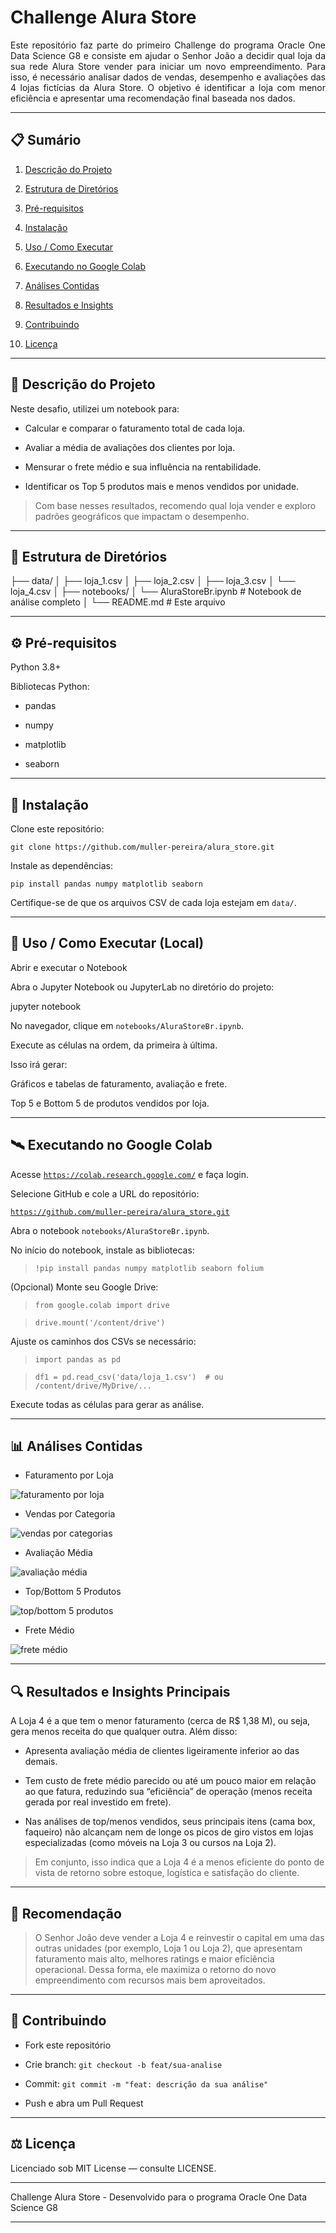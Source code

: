 # Challenge Alura Store 

<div style="text-align: justify">Este repositório faz parte do primeiro Challenge do programa Oracle One Data Science G8 e consiste em ajudar o Senhor João a decidir qual loja da sua rede Alura Store vender para iniciar um novo empreendimento. Para isso, é necessário analisar dados de vendas, desempenho e avaliações das 4 lojas fictícias da Alura Store. O objetivo é identificar a loja com menor eficiência e apresentar uma recomendação final baseada nos dados.</div>

---

## 📋 Sumário

1. [Descrição do Projeto](#descricao-do-projeto)

2. [Estrutura de Diretórios](#estrutura-de-diretorios)

3. [Pré-requisitos](#pre-requisitos)

4. [Instalação](#instalacao)

5. [Uso / Como Executar](#uso-como-executar)

6. [Executando no Google Colab](#executando-no-google-colab)

7. [Análises Contidas](#analises-contidas)

8. [Resultados e Insights](#resultados-e-insights)

9. [Contribuindo](#contribuindo)

10. [Licença](#licenca)

---

## 📝 Descrição do Projeto

Neste desafio, utilizei um notebook para:

- Calcular e comparar o faturamento total de cada loja.

- Avaliar a média de avaliações dos clientes por loja.

- Mensurar o frete médio e sua influência na rentabilidade.

- Identificar os Top 5 produtos mais e menos vendidos por unidade.

> Com base nesses resultados, recomendo qual loja vender e exploro padrões geográficos que impactam o desempenho.

---
## 📂 Estrutura de Diretórios

├── data/
│   ├── loja_1.csv
│   ├── loja_2.csv
│   ├── loja_3.csv
│   └── loja_4.csv
│
├── notebooks/
│   └── AluraStoreBr.ipynb       # Notebook de análise completo
│
└── README.md                   # Este arquivo

---

## ⚙️ Pré-requisitos

Python 3.8+

Bibliotecas Python:

- pandas

- numpy

- matplotlib

- seaborn
---

## 🚀 Instalação

Clone este repositório:

`git clone https://github.com/muller-pereira/alura_store.git`

Instale as dependências:

`pip install pandas numpy matplotlib seaborn`

Certifique-se de que os arquivos CSV de cada loja estejam em `data/`.

---

## 🎯 Uso / Como Executar (Local)

Abrir e executar o Notebook

Abra o Jupyter Notebook ou JupyterLab no diretório do projeto:

jupyter notebook

No navegador, clique em `notebooks/AluraStoreBr.ipynb`.

Execute as células na ordem, da primeira à última.

Isso irá gerar:

Gráficos e tabelas de faturamento, avaliação e frete.

Top 5 e Bottom 5 de produtos vendidos por loja.

---

## 🛰️ Executando no Google Colab

Acesse [`https://colab.research.google.com/`](https://colab.research.google.com/) e faça login.

Selecione GitHub e cole a URL do repositório:

[`https://github.com/muller-pereira/alura_store.git`](https://github.com/muller-pereira/alura_store.git)

Abra o notebook `notebooks/AluraStoreBr.ipynb`.

No início do notebook, instale as bibliotecas:

> `!pip install pandas numpy matplotlib seaborn folium`

(Opcional) Monte seu Google Drive:

>`from google.colab import drive`

> `drive.mount('/content/drive')`

Ajuste os caminhos dos CSVs se necessário:

>`import pandas as pd`

>`df1 = pd.read_csv('data/loja_1.csv')  # ou /content/drive/MyDrive/...`

Execute todas as células para gerar as análise.

---

## 📊 Análises Contidas

- Faturamento por Loja
  
![faturamento por loja](./images/faturamento.png)

- Vendas por Categoria
  
![vendas por categorias](./images/categorias.png)

- Avaliação Média
  
![avaliação média](./images/avaliacoes.png)

- Top/Bottom 5 Produtos
  
![top/bottom 5 produtos](./images/top5.png)

- Frete Médio
  
![frete médio](./images/frete_medio.png)

---

## 🔍 Resultados e Insights Principais

A Loja 4 é a que tem o menor faturamento (cerca de R$ 1,38 M), ou seja, gera menos receita do que qualquer outra. Além disso:

- Apresenta avaliação média de clientes ligeiramente inferior ao das demais.

- Tem custo de frete médio parecido ou até um pouco maior em relação ao que fatura, reduzindo sua “eficiência” de operação (menos receita gerada por real investido em frete).

- Nas análises de top/menos vendidos, seus principais itens (cama box, faqueiro) não alcançam nem de longe os picos de giro vistos em lojas especializadas (como móveis na Loja 3 ou cursos na Loja 2).

> Em conjunto, isso indica que a Loja 4 é a menos eficiente do ponto de vista de retorno sobre estoque, logística e satisfação do cliente.
---

## :pushpin: Recomendação
> O Senhor João deve vender a Loja 4 e reinvestir o capital em uma das outras unidades (por exemplo, Loja 1 ou Loja 2), que apresentam faturamento mais alto, melhores ratings e maior eficiência operacional. Dessa forma, ele maximiza o retorno do novo empreendimento com recursos mais bem aproveitados.
---

## 🤝 Contribuindo

- Fork este repositório

- Crie branch: `git checkout -b feat/sua-analise`

- Commit: `git commit -m "feat: descrição da sua análise"`

- Push e abra um Pull Request
---

## ⚖️ Licença

Licenciado sob MIT License — consulte LICENSE.

---
Challenge Alura Store - Desenvolvido para o programa Oracle One Data Science G8 

---
